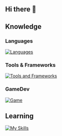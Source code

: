 ## Hi there 👋

## Knowledge
### Languages
[![Languages](https://skillicons.dev/icons?i=c,cs,py,js,ts)](https://skillicons.dev)
### Tools & Frameworks
[![Tools and Frameworks](https://skillicons.dev/icons?i=nodejs,react,postgres,github3)](https://skillicons.dev)
### GameDev
[![Game](https://skillicons.dev/icons?i=godot,unity)](https://skillicons.dev)

## Learning
[![My Skills](https://skillicons.dev/icons?i=aws,azure,docker,kubernetes)](https://skillicons.dev)
<!--
**Monteiro-Jr-Dev/Monteiro-Jr-Dev** is a ✨ _special_ ✨ repository because its `README.md` (this file) appears on your GitHub profile.

Here are some ideas to get you started:

- 🔭 I’m currently working on ...
- 🌱 I’m currently learning ...
- 👯 I’m looking to collaborate on ...
- 🤔 I’m looking for help with ...
- 💬 Ask me about ...
- 📫 How to reach me: ...
- 😄 Pronouns: ...
- ⚡ Fun fact: ...
-->
